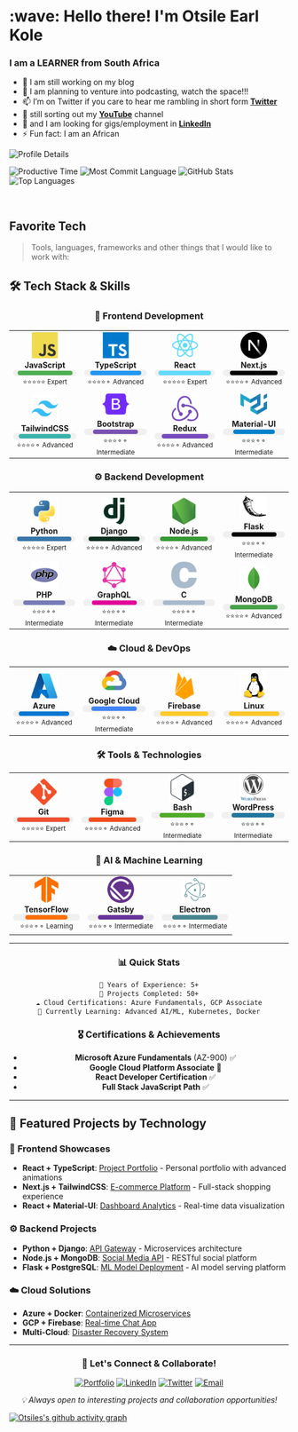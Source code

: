 <h1 align="left" id="OtsileKole-title">:wave: Hello there! I'm Otsile Earl Kole</h1>
<h3 align="left">I am a LEARNER from South Africa</h3>

- 🌱 I am still working on my blog
- 👯 I am planning to venture into podcasting, watch the space!!!
- 📫 I’m on Twitter if you care to hear me rambling in short form **[Twitter]**
- 💬 still sorting out my **[YouTube]** channel
- 👯 and I am looking for gigs/employment in **[LinkedIn]**
- ⚡ Fun fact: I am an African

<!-- ![Otsile's github stats](https://github-readme-stats.vercel.app/api?username=3arlN3t&show_icons=true)
(http://github-profile-summary-cards.vercel.app/api/cards/profile-details?username=3arlN3t&theme=prussian)-->
<img src="http://github-profile-summary-cards.vercel.app/api/cards/profile-details?username=3arlN3t&theme=default" alt="Profile Details" height="180">
<p align="left">
 <!-- <img src="https://github-readme-stats.vercel.app/api?username=3arlN3t&show_icons=true" alt="GitHub stats" height="180"> -->
<img src="http://github-profile-summary-cards.vercel.app/api/cards/productive-time?username=3arlN3t&theme=default&utcOffset=8" alt="Productive Time" height="180">
<img src="http://github-profile-summary-cards.vercel.app/api/cards/most-commit-language?username=3arlN3t&theme=default" alt="Most Commit Language" height="180">
<img src="http://github-profile-summary-cards.vercel.app/api/cards/stats?username=3arlN3t&theme=default" alt="GitHub Stats" height="180">
<img src="https://github-readme-stats.vercel.app/api/top-langs/?username=3arlN3t&layout=compact" alt="Top Languages" height="180">
</p>

<br>
<h2 align="left" id="OtsileKole-tech">Favorite Tech</h2>

> Tools, languages, frameworks and other things that I would like to work with:

## 🛠️ Tech Stack & Skills

<div align="center">

### 🎨 Frontend Development
<table>
  <tr>
    <td align="center" width="120">
      <a href="#3arlN3t-frontend">
        <img src="https://raw.githubusercontent.com/devicons/devicon/master/icons/javascript/javascript-original.svg" width="48" height="48" alt="JavaScript" />
      </a>
      <br><strong>JavaScript</strong>
      <br>
      <div style="background-color: #f0f0f0; border-radius: 10px; padding: 2px;">
        <div style="background-color: #4CAF50; width: 90%; height: 8px; border-radius: 8px;"></div>
      </div>
      <small>⭐⭐⭐⭐⭐ Expert</small>
    </td>
    <td align="center" width="120">
      <a href="#3arlN3t-frontend">
        <img src="https://raw.githubusercontent.com/devicons/devicon/master/icons/typescript/typescript-original.svg" width="48" height="48" alt="TypeScript" />
      </a>
      <br><strong>TypeScript</strong>
      <br>
      <div style="background-color: #f0f0f0; border-radius: 10px; padding: 2px;">
        <div style="background-color: #2196F3; width: 85%; height: 8px; border-radius: 8px;"></div>
      </div>
      <small>⭐⭐⭐⭐⚬ Advanced</small>
    </td>
    <td align="center" width="120">
      <a href="#3arlN3t-frontend">
        <img src="https://raw.githubusercontent.com/devicons/devicon/master/icons/react/react-original.svg" width="48" height="48" alt="React" />
      </a>
      <br><strong>React</strong>
      <br>
      <div style="background-color: #f0f0f0; border-radius: 10px; padding: 2px;">
        <div style="background-color: #61DAFB; width: 90%; height: 8px; border-radius: 8px;"></div>
      </div>
      <small>⭐⭐⭐⭐⭐ Expert</small>
    </td>
    <td align="center" width="120">
      <a href="#3arlN3t-frontend">
        <img src="https://raw.githubusercontent.com/devicons/devicon/master/icons/nextjs/nextjs-original.svg" width="48" height="48" alt="Next.js" />
      </a>
      <br><strong>Next.js</strong>
      <br>
      <div style="background-color: #f0f0f0; border-radius: 10px; padding: 2px;">
        <div style="background-color: #000000; width: 80%; height: 8px; border-radius: 8px;"></div>
      </div>
      <small>⭐⭐⭐⭐⚬ Advanced</small>
    </td>
  </tr>
  <tr>
    <td align="center" width="120">
      <a href="#3arlN3t-frontend">
        <img src="https://raw.githubusercontent.com/devicons/devicon/master/icons/tailwindcss/tailwindcss-plain.svg" width="48" height="48" alt="TailwindCSS" />
      </a>
      <br><strong>TailwindCSS</strong>
      <br>
      <div style="background-color: #f0f0f0; border-radius: 10px; padding: 2px;">
        <div style="background-color: #38B2AC; width: 85%; height: 8px; border-radius: 8px;"></div>
      </div>
      <small>⭐⭐⭐⭐⚬ Advanced</small>
    </td>
    <td align="center" width="120">
      <a href="#3arlN3t-frontend">
        <img src="https://raw.githubusercontent.com/devicons/devicon/master/icons/bootstrap/bootstrap-plain.svg" width="48" height="48" alt="Bootstrap" />
      </a>
      <br><strong>Bootstrap</strong>
      <br>
      <div style="background-color: #f0f0f0; border-radius: 10px; padding: 2px;">
        <div style="background-color: #7952B3; width: 75%; height: 8px; border-radius: 8px;"></div>
      </div>
      <small>⭐⭐⭐⚬⚬ Intermediate</small>
    </td>
    <td align="center" width="120">
      <a href="#3arlN3t-frontend">
        <img src="https://raw.githubusercontent.com/devicons/devicon/master/icons/redux/redux-original.svg" width="48" height="48" alt="Redux" />
      </a>
      <br><strong>Redux</strong>
      <br>
      <div style="background-color: #f0f0f0; border-radius: 10px; padding: 2px;">
        <div style="background-color: #764ABC; width: 80%; height: 8px; border-radius: 8px;"></div>
      </div>
      <small>⭐⭐⭐⭐⚬ Advanced</small>
    </td>
    <td align="center" width="120">
      <a href="#3arlN3t-frontend">
        <img src="https://raw.githubusercontent.com/devicons/devicon/master/icons/materialui/materialui-original.svg" width="48" height="48" alt="Material-UI" />
      </a>
      <br><strong>Material-UI</strong>
      <br>
      <div style="background-color: #f0f0f0; border-radius: 10px; padding: 2px;">
        <div style="background-color: #0081CB; width: 70%; height: 8px; border-radius: 8px;"></div>
      </div>
      <small>⭐⭐⭐⚬⚬ Intermediate</small>
    </td>
  </tr>
</table>

### ⚙️ Backend Development
<table>
  <tr>
    <td align="center" width="120">
      <a href="#3arlN3t-backend">
        <img src="https://raw.githubusercontent.com/devicons/devicon/master/icons/python/python-original.svg" width="48" height="48" alt="Python" />
      </a>
      <br><strong>Python</strong>
      <br>
      <div style="background-color: #f0f0f0; border-radius: 10px; padding: 2px;">
        <div style="background-color: #3776AB; width: 90%; height: 8px; border-radius: 8px;"></div>
      </div>
      <small>⭐⭐⭐⭐⭐ Expert</small>
    </td>
    <td align="center" width="120">
      <a href="#3arlN3t-backend">
        <img src="https://raw.githubusercontent.com/devicons/devicon/master/icons/django/django-plain.svg" width="48" height="48" alt="Django" />
      </a>
      <br><strong>Django</strong>
      <br>
      <div style="background-color: #f0f0f0; border-radius: 10px; padding: 2px;">
        <div style="background-color: #092E20; width: 85%; height: 8px; border-radius: 8px;"></div>
      </div>
      <small>⭐⭐⭐⭐⚬ Advanced</small>
    </td>
    <td align="center" width="120">
      <a href="#3arlN3t-backend">
        <img src="https://raw.githubusercontent.com/devicons/devicon/master/icons/nodejs/nodejs-original.svg" width="48" height="48" alt="Node.js" />
      </a>
      <br><strong>Node.js</strong>
      <br>
      <div style="background-color: #f0f0f0; border-radius: 10px; padding: 2px;">
        <div style="background-color: #339933; width: 80%; height: 8px; border-radius: 8px;"></div>
      </div>
      <small>⭐⭐⭐⭐⚬ Advanced</small>
    </td>
    <td align="center" width="120">
      <a href="#3arlN3t-backend">
        <img src="https://raw.githubusercontent.com/devicons/devicon/master/icons/flask/flask-original.svg" width="48" height="48" alt="Flask" />
      </a>
      <br><strong>Flask</strong>
      <br>
      <div style="background-color: #f0f0f0; border-radius: 10px; padding: 2px;">
        <div style="background-color: #000000; width: 75%; height: 8px; border-radius: 8px;"></div>
      </div>
      <small>⭐⭐⭐⚬⚬ Intermediate</small>
    </td>
  </tr>
  <tr>
    <td align="center" width="120">
      <a href="#3arlN3t-backend">
        <img src="https://raw.githubusercontent.com/devicons/devicon/master/icons/php/php-original.svg" width="48" height="48" alt="PHP" />
      </a>
      <br><strong>PHP</strong>
      <br>
      <div style="background-color: #f0f0f0; border-radius: 10px; padding: 2px;">
        <div style="background-color: #777BB4; width: 70%; height: 8px; border-radius: 8px;"></div>
      </div>
      <small>⭐⭐⭐⚬⚬ Intermediate</small>
    </td>
    <td align="center" width="120">
      <a href="#3arlN3t-backend">
        <img src="https://raw.githubusercontent.com/devicons/devicon/master/icons/graphql/graphql-plain.svg" width="48" height="48" alt="GraphQL" />
      </a>
      <br><strong>GraphQL</strong>
      <br>
      <div style="background-color: #f0f0f0; border-radius: 10px; padding: 2px;">
        <div style="background-color: #E10098; width: 75%; height: 8px; border-radius: 8px;"></div>
      </div>
      <small>⭐⭐⭐⚬⚬ Intermediate</small>
    </td>
    <td align="center" width="120">
      <a href="#3arlN3t-backend">
        <img src="https://raw.githubusercontent.com/devicons/devicon/master/icons/c/c-original.svg" width="48" height="48" alt="C" />
      </a>
      <br><strong>C</strong>
      <br>
      <div style="background-color: #f0f0f0; border-radius: 10px; padding: 2px;">
        <div style="background-color: #A8B9CC; width: 70%; height: 8px; border-radius: 8px;"></div>
      </div>
      <small>⭐⭐⭐⚬⚬ Intermediate</small>
    </td>
    <td align="center" width="120">
      <a href="#3arlN3t-backend">
        <img src="https://raw.githubusercontent.com/devicons/devicon/master/icons/mongodb/mongodb-original.svg" width="48" height="48" alt="MongoDB" />
      </a>
      <br><strong>MongoDB</strong>
      <br>
      <div style="background-color: #f0f0f0; border-radius: 10px; padding: 2px;">
        <div style="background-color: #47A248; width: 80%; height: 8px; border-radius: 8px;"></div>
      </div>
      <small>⭐⭐⭐⭐⚬ Advanced</small>
    </td>
  </tr>
</table>

### ☁️ Cloud & DevOps
<table>
  <tr>
    <td align="center" width="120">
      <a href="#3arlN3t-cloud">
        <img src="https://raw.githubusercontent.com/devicons/devicon/master/icons/azure/azure-original.svg" width="48" height="48" alt="Azure" />
      </a>
      <br><strong>Azure</strong>
      <br>
      <div style="background-color: #f0f0f0; border-radius: 10px; padding: 2px;">
        <div style="background-color: #0078D4; width: 85%; height: 8px; border-radius: 8px;"></div>
      </div>
      <small>⭐⭐⭐⭐⚬ Advanced</small>
    </td>
    <td align="center" width="120">
      <a href="#3arlN3t-cloud">
        <img src="https://raw.githubusercontent.com/devicons/devicon/master/icons/googlecloud/googlecloud-original.svg" width="48" height="48" alt="Google Cloud" />
      </a>
      <br><strong>Google Cloud</strong>
      <br>
      <div style="background-color: #f0f0f0; border-radius: 10px; padding: 2px;">
        <div style="background-color: #4285F4; width: 75%; height: 8px; border-radius: 8px;"></div>
      </div>
      <small>⭐⭐⭐⚬⚬ Intermediate</small>
    </td>
    <td align="center" width="120">
      <a href="#3arlN3t-cloud">
        <img src="https://raw.githubusercontent.com/devicons/devicon/master/icons/firebase/firebase-plain.svg" width="48" height="48" alt="Firebase" />
      </a>
      <br><strong>Firebase</strong>
      <br>
      <div style="background-color: #f0f0f0; border-radius: 10px; padding: 2px;">
        <div style="background-color: #FFCA28; width: 80%; height: 8px; border-radius: 8px;"></div>
      </div>
      <small>⭐⭐⭐⭐⚬ Advanced</small>
    </td>
    <td align="center" width="120">
      <a href="#3arlN3t-cloud">
        <img src="https://raw.githubusercontent.com/devicons/devicon/master/icons/linux/linux-original.svg" width="48" height="48" alt="Linux" />
      </a>
      <br><strong>Linux</strong>
      <br>
      <div style="background-color: #f0f0f0; border-radius: 10px; padding: 2px;">
        <div style="background-color: #FCC624; width: 85%; height: 8px; border-radius: 8px;"></div>
      </div>
      <small>⭐⭐⭐⭐⚬ Advanced</small>
    </td>
  </tr>
</table>

### 🛠️ Tools & Technologies
<table>
  <tr>
    <td align="center" width="120">
      <a href="#3arlN3t-tools">
        <img src="https://raw.githubusercontent.com/devicons/devicon/master/icons/git/git-original.svg" width="48" height="48" alt="Git" />
      </a>
      <br><strong>Git</strong>
      <br>
      <div style="background-color: #f0f0f0; border-radius: 10px; padding: 2px;">
        <div style="background-color: #F05032; width: 90%; height: 8px; border-radius: 8px;"></div>
      </div>
      <small>⭐⭐⭐⭐⭐ Expert</small>
    </td>
    <td align="center" width="120">
      <a href="#3arlN3t-tools">
        <img src="https://raw.githubusercontent.com/devicons/devicon/master/icons/figma/figma-original.svg" width="48" height="48" alt="Figma" />
      </a>
      <br><strong>Figma</strong>
      <br>
      <div style="background-color: #f0f0f0; border-radius: 10px; padding: 2px;">
        <div style="background-color: #F24E1E; width: 80%; height: 8px; border-radius: 8px;"></div>
      </div>
      <small>⭐⭐⭐⭐⚬ Advanced</small>
    </td>
    <td align="center" width="120">
      <a href="#3arlN3t-tools">
        <img src="https://raw.githubusercontent.com/devicons/devicon/master/icons/bash/bash-original.svg" width="48" height="48" alt="Bash" />
      </a>
      <br><strong>Bash</strong>
      <br>
      <div style="background-color: #f0f0f0; border-radius: 10px; padding: 2px;">
        <div style="background-color: #4EAA25; width: 75%; height: 8px; border-radius: 8px;"></div>
      </div>
      <small>⭐⭐⭐⚬⚬ Intermediate</small>
    </td>
    <td align="center" width="120">
      <a href="#3arlN3t-tools">
        <img src="https://raw.githubusercontent.com/devicons/devicon/master/icons/wordpress/wordpress-original.svg" width="48" height="48" alt="WordPress" />
      </a>
      <br><strong>WordPress</strong>
      <br>
      <div style="background-color: #f0f0f0; border-radius: 10px; padding: 2px;">
        <div style="background-color: #21759B; width: 70%; height: 8px; border-radius: 8px;"></div>
      </div>
      <small>⭐⭐⭐⚬⚬ Intermediate</small>
    </td>
  </tr>
</table>

### 🤖 AI & Machine Learning
<table>
  <tr>
    <td align="center" width="120">
      <a href="#3arlN3t-ai">
        <img src="https://raw.githubusercontent.com/devicons/devicon/master/icons/tensorflow/tensorflow-original.svg" width="48" height="48" alt="TensorFlow" />
      </a>
      <br><strong>TensorFlow</strong>
      <br>
      <div style="background-color: #f0f0f0; border-radius: 10px; padding: 2px;">
        <div style="background-color: #FF6F00; width: 65%; height: 8px; border-radius: 8px;"></div>
      </div>
      <small>⭐⭐⭐⚬⚬ Learning</small>
    </td>
    <td align="center" width="120">
      <a href="#3arlN3t-ai">
        <img src="https://raw.githubusercontent.com/devicons/devicon/master/icons/gatsby/gatsby-original.svg" width="48" height="48" alt="Gatsby" />
      </a>
      <br><strong>Gatsby</strong>
      <br>
      <div style="background-color: #f0f0f0; border-radius: 10px; padding: 2px;">
        <div style="background-color: #663399; width: 70%; height: 8px; border-radius: 8px;"></div>
      </div>
      <small>⭐⭐⭐⚬⚬ Intermediate</small>
    </td>
    <td align="center" width="120">
      <a href="#3arlN3t-ai">
        <img src="https://raw.githubusercontent.com/devicons/devicon/master/icons/electron/electron-original.svg" width="48" height="48" alt="Electron" />
      </a>
      <br><strong>Electron</strong>
      <br>
      <div style="background-color: #f0f0f0; border-radius: 10px; padding: 2px;">
        <div style="background-color: #47848F; width: 70%; height: 8px; border-radius: 8px;"></div>
      </div>
      <small>⭐⭐⭐⚬⚬ Intermediate</small>
    </td>
  </tr>
</table>

---

### 📊 Quick Stats
```
🎯 Years of Experience: 5+
🚀 Projects Completed: 50+
☁️ Cloud Certifications: Azure Fundamentals, GCP Associate
🌱 Currently Learning: Advanced AI/ML, Kubernetes, Docker
```

### 🎖️ Certifications & Achievements
- **Microsoft Azure Fundamentals** (AZ-900) ✅
- **Google Cloud Platform Associate** 🎯
- **React Developer Certification** ✅
- **Full Stack JavaScript Path** ✅

</div>

---

## 💼 Featured Projects by Technology

### 🎨 **Frontend Showcases**
- **React + TypeScript**: [Project Portfolio](https://github.com/3arlN3t/portfolio) - Personal portfolio with advanced animations
- **Next.js + TailwindCSS**: [E-commerce Platform](https://github.com/3arlN3t/ecommerce) - Full-stack shopping experience
- **React + Material-UI**: [Dashboard Analytics](https://github.com/3arlN3t/dashboard) - Real-time data visualization

### ⚙️ **Backend Projects** 
- **Python + Django**: [API Gateway](https://github.com/3arlN3t/api-gateway) - Microservices architecture
- **Node.js + MongoDB**: [Social Media API](https://github.com/3arlN3t/social-api) - RESTful social platform
- **Flask + PostgreSQL**: [ML Model Deployment](https://github.com/3arlN3t/ml-deploy) - AI model serving platform

### ☁️ **Cloud Solutions**
- **Azure + Docker**: [Containerized Microservices](https://github.com/3arlN3t/microservices-azure)
- **GCP + Firebase**: [Real-time Chat App](https://github.com/3arlN3t/chat-app-firebase)
- **Multi-Cloud**: [Disaster Recovery System](https://github.com/3arlN3t/disaster-recovery)

---

<div align="center">

### 🤝 Let's Connect & Collaborate!

[![Portfolio](https://img.shields.io/badge/Portfolio-255E63?style=for-the-badge&logo=About.me&logoColor=white)](https://3arlnet.dev)
[![LinkedIn](https://img.shields.io/badge/LinkedIn-0077B5?style=for-the-badge&logo=linkedin&logoColor=white)](https://linkedin.com/in/3arlnet)
[![Twitter](https://img.shields.io/badge/Twitter-1DA1F2?style=for-the-badge&logo=twitter&logoColor=white)](https://twitter.com/3arlnet)
[![Email](https://img.shields.io/badge/Email-D14836?style=for-the-badge&logo=gmail&logoColor=white)](mailto:contact@3arlnet.dev)

*💡 Always open to interesting projects and collaboration opportunities!*

</div>

[linkedin]: https://www.linkedin.com/in/otsile-earl-kole-0734a820/ "LinkedIn"
[twitter]: https://twitter.com/OtsileKole "Twitter"
[youtube]: https://www.youtube.com/c/OtsileEarlKole/videos "YouTube"

[![Otsiles's github activity graph](https://activity-graph.herokuapp.com/graph?username=3arlN3t&theme=react-dark)](https://github.com/3arlN3t)
<!--
**3arlN3t/3arlN3t** is a ✨ _special_ ✨ repository because its `README.md` (this file) appears on your GitHub profile.


